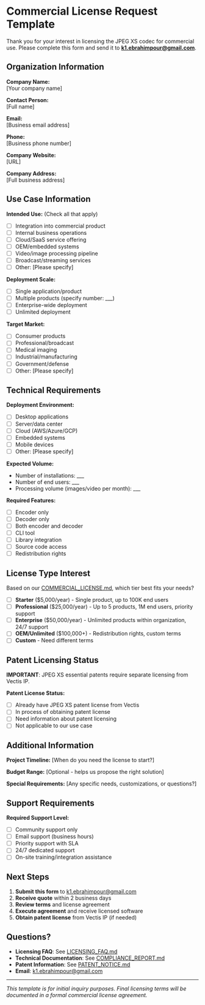 # Commercial License Request Template

Thank you for your interest in licensing the JPEG XS codec for commercial use. Please complete this form and send it to **k1.ebrahimpour@gmail.com**.

## Organization Information

**Company Name:**  
[Your company name]

**Contact Person:**  
[Full name]

**Email:**  
[Business email address]

**Phone:**  
[Business phone number]

**Company Website:**  
[URL]

**Company Address:**  
[Full business address]

## Use Case Information

**Intended Use:** (Check all that apply)
- [ ] Integration into commercial product
- [ ] Internal business operations
- [ ] Cloud/SaaS service offering
- [ ] OEM/embedded systems
- [ ] Video/image processing pipeline
- [ ] Broadcast/streaming services
- [ ] Other: [Please specify]

**Deployment Scale:**
- [ ] Single application/product
- [ ] Multiple products (specify number: ___)
- [ ] Enterprise-wide deployment
- [ ] Unlimited deployment

**Target Market:**
- [ ] Consumer products
- [ ] Professional/broadcast
- [ ] Medical imaging
- [ ] Industrial/manufacturing
- [ ] Government/defense
- [ ] Other: [Please specify]

## Technical Requirements

**Deployment Environment:**
- [ ] Desktop applications
- [ ] Server/data center
- [ ] Cloud (AWS/Azure/GCP)
- [ ] Embedded systems
- [ ] Mobile devices
- [ ] Other: [Please specify]

**Expected Volume:**
- Number of installations: ___
- Number of end users: ___
- Processing volume (images/video per month): ___

**Required Features:**
- [ ] Encoder only
- [ ] Decoder only
- [ ] Both encoder and decoder
- [ ] CLI tool
- [ ] Library integration
- [ ] Source code access
- [ ] Redistribution rights

## License Type Interest

Based on our [COMMERCIAL_LICENSE.md](COMMERCIAL_LICENSE.md), which tier best fits your needs?

- [ ] **Starter** ($5,000/year) - Single product, up to 100K end users
- [ ] **Professional** ($25,000/year) - Up to 5 products, 1M end users, priority support
- [ ] **Enterprise** ($50,000/year) - Unlimited products within organization, 24/7 support
- [ ] **OEM/Unlimited** ($100,000+) - Redistribution rights, custom terms
- [ ] **Custom** - Need different terms

## Patent Licensing Status

**IMPORTANT**: JPEG XS essential patents require separate licensing from Vectis IP.

**Patent License Status:**
- [ ] Already have JPEG XS patent license from Vectis
- [ ] In process of obtaining patent license
- [ ] Need information about patent licensing
- [ ] Not applicable to our use case

## Additional Information

**Project Timeline:**
[When do you need the license to start?]

**Budget Range:**
[Optional - helps us propose the right solution]

**Special Requirements:**
[Any specific needs, customizations, or questions?]

## Support Requirements

**Required Support Level:**
- [ ] Community support only
- [ ] Email support (business hours)
- [ ] Priority support with SLA
- [ ] 24/7 dedicated support
- [ ] On-site training/integration assistance

## Next Steps

1. **Submit this form** to k1.ebrahimpour@gmail.com
2. **Receive quote** within 2 business days
3. **Review terms** and license agreement
4. **Execute agreement** and receive licensed software
5. **Obtain patent license** from Vectis IP (if needed)

## Questions?

- **Licensing FAQ**: See [LICENSING_FAQ.md](LICENSING_FAQ.md)
- **Technical Documentation**: See [COMPLIANCE_REPORT.md](COMPLIANCE_REPORT.md)
- **Patent Information**: See [PATENT_NOTICE.md](PATENT_NOTICE.md)
- **Email**: k1.ebrahimpour@gmail.com

---

*This template is for initial inquiry purposes. Final licensing terms will be documented in a formal commercial license agreement.*